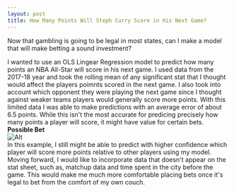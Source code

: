 ```yaml
---
layout: post
title: How Many Points Will Steph Curry Score in His Next Game?
---
```

Now that gambling is going to be legal in most states, can I make a model that will make betting a sound investment?<br/>

I wanted to use an OLS Lingear Regression model to predict how many points an NBA All-Star will score in his next game.
I used data from the 2017-18 year and took the rolling mean of any significant stat that I thought would affect the players poimnts
scored in the next game. I also took into account which opponent they were playing the next game since I thought against weaker teams
players would generally score more points. With this limited data I was able to make predictions with an average error of about 6.5 points.
While this isn't the most accurate for predicing precisely how many points a player will score, it might have value for certain bets.<br/>
**Possible Bet** <br/>
![Alt](kevinlin994.github.io/images/examplebet.png "Example Bet")
<br/>
In this example, I still might be able to predict with higher confidence which player will score more points relative to other players using my model.
<br/>
Moving forward, I would like to incorporate data that doesn't appear on the stat sheet, such as, matchup data and time spent in the city before the game.
This would make me much more comfortable placing bets once it's legal to bet from the comfort of my own couch.

